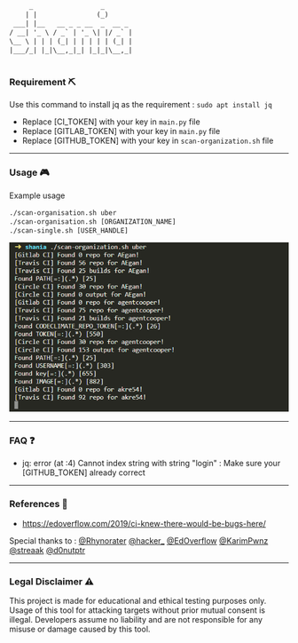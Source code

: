 ```
     _                 _       
    | |               (_)      
 ___| |__   __ _ _ __  _  __ _ 
/ __| '_ \ / _` | '_ \| |/ _` |
\__ \ | | | (_| | | | | | (_| |
|___/_| |_|\__,_|_| |_|_|\__,_|
                               
```

### Requirement ⛏

Use this command to install jq as the requirement : `sudo apt install jq`

- Replace [CI_TOKEN] with your key in `main.py` file
- Replace [GITLAB_TOKEN] with your key in `main.py` file
- Replace [GITHUB_TOKEN] with your key in `scan-organization.sh` file

---
### Usage 🎮

Example usage

```
./scan-organisation.sh uber
./scan-organisation.sh [ORGANIZATION_NAME]
./scan-single.sh [USER_HANDLE]
```

![Screeshoot](shania.png)

---
### FAQ ❓

- jq: error (at <stdin>:4)  Cannot index string with string "login" :  Make sure your [GITHUB_TOKEN] already correct

---
### References 🧾

- https://edoverflow.com/2019/ci-knew-there-would-be-bugs-here/

Special thanks to :
[@Rhynorater](https://twitter.com/Rhynorater)
[@hacker_](https://twitter.com/hacker_)
[@EdOverflow](https://twitter.com/EdOverflow)
[@KarimPwnz](https://twitter.com/KarimPwnz)
[@streaak](https://twitter.com/streaak)
[@d0nutptr](https://twitter.com/d0nutptr)

---
### Legal Disclaimer ⚠

This project is made for educational and ethical testing purposes only. Usage of this tool for attacking targets without prior mutual consent is illegal. Developers assume no liability and are not responsible for any misuse or damage caused by this tool.
